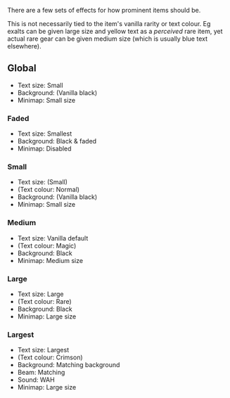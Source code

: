 There are a few sets of effects for how prominent items should be.

This is not necessarily tied to the item's vanilla rarity or text colour. Eg exalts can be given large size and yellow text as a *perceived* rare item, yet actual rare gear can be given medium size (which is usually blue text elsewhere).

## Global

- Text size: Small
- Background: (Vanilla black)
- Minimap: Small size

### Faded

- Text size: Smallest
- Background: Black & faded
- Minimap: Disabled

### Small

- Text size: (Small)
- (Text colour: Normal)
- Background: (Vanilla black)
- Minimap: Small size

### Medium

- Text size: Vanilla default
- (Text colour: Magic)
- Background: Black
- Minimap: Medium size

### Large

- Text size: Large
- (Text colour: Rare)
- Background: Black
- Minimap: Large size

### Largest

- Text size: Largest
- (Text colour: Crimson)
- Background: Matching background
- Beam: Matching
- Sound: WAH
- Minimap: Large size
